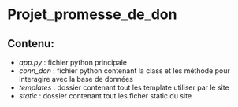 # Projet_promesse_de_don

## Contenu:
* _app.py_ : fichier python principale
* _conn_don_ : fichier python contenant la class et les méthode pour interagire avec la base de données
* _templates_ : dossier contenant tout les template utiliser par le site
* _static_ : dossier contenant tout les ficher static du site
